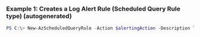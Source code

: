 ### Example 1: Creates a Log Alert Rule (Scheduled Query Rule type) (autogenerated)
```powershell
PS C:\> New-AzScheduledQueryRule -Action $alertingAction -Description log alert foo -Enabled $true -Location West Europe -Name LogAlertRule1 -ResourceGroupName MyResourceGroup -Schedule $schedule -Source $source
```


